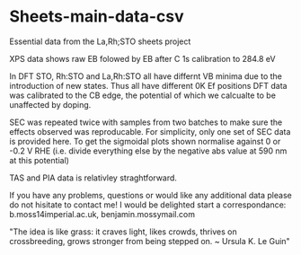 # Sheets-main-data-csv
Essential data from the La,Rh;STO sheets project

XPS data shows raw EB folowed by EB after C 1s calibration to 284.8 eV

In DFT STO, Rh:STO and La,Rh:STO all have differnt VB minima due to the
introduction of new states. Thus all have different 0K Ef positions
DFT data was calibrated to the CB edge, the potential of which we calcualte
to be unaffected by doping.

SEC was repeated twice with samples from two batches to make sure the effects
observed was reproducable. For simplicity, only one set of SEC data is provided
here. To get the sigmoidal plots shown normalise against 0 or -0.2 V RHE (i.e.
divide everything else by the negative abs value at 590 nm at this potential)

TAS and PIA data is relativley straghtforward.

If you have any problems, questions or would like any additional data please do not 
hisitate to contact me!  I would be delighted start a correspondance:
b.moss14<at>imperial.ac.uk, benjamin.moss<at>ymail.com

"The idea is like grass: it craves light, likes crowds, thrives on crossbreeding,
 grows stronger from being stepped on. ~ Ursula K. Le Guin"

